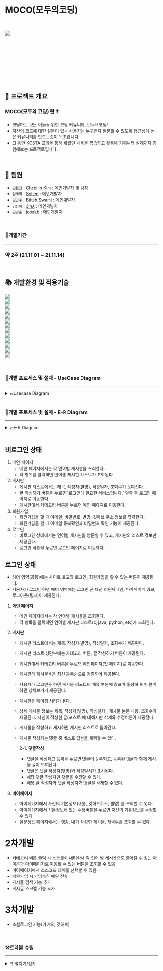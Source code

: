 # MOCO(모두의코딩)
<br>
<p align="center"><img src="https://user-images.githubusercontent.com/57327375/141688079-995a0c2f-1713-46bc-9f58-86900a9d1957.png" align="left"></p> <br>


<br>
<br>
<br>
<br>
<br>
<br>
<br>
<br>
<br>

## 🚀 프로젝트 개요
### MOCO(모두의 코딩) 란 ❓
- 코딩하는 모든 이들을 위한 코딩 커뮤니티, 모두의코딩!
- 자신의 코드에 대한 질문이 있는 사용자는 누구든지 질문할 수 있도록 접근성이 높은 커뮤니티를 만드는것이 목표입니다.
- 그 동안 KOSTA 교육을 통해 배웠던 내용을 복습하고 활용해 기획부터 설계까지 경험해보는 프로젝트입니다.

<br>

## :busts_in_silhouette: 팀원
-   `김철진` : [Cheoljin Kim](https://github.com/cheoljin408) : 메인개발자 및 팀장<br>
-   `임세희` : [Sehee](https://github.com/Liiims) : 메인개발자
-   `김민주` : [Bittah Swami](https://github.com/6democratickim9) : 메인개발자
-   `김진아` : [JinA](https://github.com/JinA-Kim-hub) : 메인개발자
-   `김병준` : [joonkb](https://github.com/Joonkb) : 메인개발자


<br>


### 📆개발기간

---

### 약 2주 (21.11.01 ~ 21.11.14)

<br>




## 📚 개발환경 및 적용기술 
<img src="https://img.shields.io/badge/java-v1.8-007396?logo=java"><br>
<img src="https://img.shields.io/badge/Apache Tomcat-v8.5-F8DC75?logo=Apache Tomcat"><br>
<img src="https://img.shields.io/badge/javascript-ES6+-F7DF1E?logo=javascript"><br>
<img src="https://img.shields.io/badge/git-v2.32.2-F05032?logo=git"><br>
<img src="https://img.shields.io/badge/Oracle-v11-F80000?logo=Oracle"><br>
<img src="https://img.shields.io/badge/HTML5-v5-E34F26?logo=HTML5"><br>
<img src="https://img.shields.io/badge/CSS3-v3-1572B6?logo=CSS3"><br>
<img src="https://img.shields.io/badge/Bootstrap-v4-7952B3?logo=Bootstrap"><br>
<img src="https://img.shields.io/badge/Eclipse IDE-v4-2C2255?logo=Eclipse IDE"><br>
<img src="http://img.shields.io/badge/-git-black?&logo=git"><br>
<img src="http://img.shields.io/badge/-github-black?&logo=github"><br>
<img src="http://img.shields.io/badge/-Sourcetree-blue?&logo=sourcetree"><br>
<img src="http://img.shields.io/badge/-notion-black?&logo=notion"><br>

<br>

### 📐개발 프로세스 및 설계 - UseCase Diagram
---
<details>
<summary>💶Usecase Diagram</summary>
<div markdown="1">

 ## 초기 계획 (UseCase Diagram)
 
![UseCaseDiagram1](https://user-images.githubusercontent.com/57327375/141687710-4e8e42e3-5abe-4bcd-b1d6-a2d49ba6c29a.png)
 
 <br>
 
 ## 2차 개발 (UseCase Diagram)
 
 ![UseCaseDiagram2](https://user-images.githubusercontent.com/57327375/141688003-613f820b-979d-4dc2-961a-a34ae99f86da.png)

</div>
</details>

<br>

### 📐개발 프로세스 및 설계 - E-R Diagram
---
<details>
<summary>💶E-R Diagram</summary>
<div markdown="1">

 ## 초기 계획 (E-R Diagram)
 
!![image](https://user-images.githubusercontent.com/57327375/142150990-2b1034a9-7770-43d5-b9ea-ce071d4bfba1.png)
 
 <br>
 
 ## 2차 개발 (E-R Diagram)
 
 !![image](https://user-images.githubusercontent.com/57327375/142151044-c4a4d081-415b-4805-bc42-94ce36e6270a.png)

</div>
</details>

<br>


 ## 비로그인 상태

1. 메인 페이지
   - 메인 페이지에서는 각 언어별 게시판을 조회한다.
   - 각 항목을 클릭하면 언어별 게시판 리스트가 조회된다.
2. 게시판
   - 게시판 리스트에서는 제목, 작성자(별명), 작성일자, 조회수가 보여진다.
   - 글 작성하기 버튼을 누르면 '로그인이 필요한 서비스입니다.' 알람 후 로그인 페이지로 이동한다.
   - 게시판에서 카테고리 버튼을 누르면 메인 페이지로 이동한다.
3. 회원가입
   - 회원가입을 할 때 이메일, 비밀번호, 별명, 깃허브 주소 정보를 입력한다.
   - 회원가입을 할 때 이메일 중복확인과 비밀번호 확인 기능이 제공된다.
4. 로그인
   - 비로그인 상태에서는 언어별 게시판을 방문할 수 있고, 게시판의 리스트 정보만 제공된다.
   - 로그인 버튼을 누르면 로그인 페이지로 이동한다.

## 로그인 상태

- 헤더 영역(공통)에는 사이트 로고와 로그인, 회원가입을 할 수 있는 버튼이 제공된다.
- 사용자가 로그인 하면 헤더 영역에는 로그인 폼 대신 회원닉네임, 마이페이지 링크, 로그아웃(링크)이 제공된다.

1. **메인 페이지**

   - 메인 페이지에서는 각 언어별 게시물을 조회한다.
   - 각 항목을 클릭하면 언어별 게시판 리스트(c, java, python, etc)가 조회된다.

2. **게시판**

   - 게시판 리스트에서는 제목, 작성자(별명), 작성일자, 조회수가 제공된다.

   - 게시판 리스트 상단부에는 카테고리 버튼, 글 작성하기 버튼이 제공된다.

   - 게시판에서 카테고리 버튼을 누르면 메인페이지(첫 페이지)로 이동한다.

   - 게시판의 게시물들은 최신 등록순으로 정렬되어 제공된다.

   - 사용자가 로그인을 하면 게시물 리스트의 제목 부분에 링크가 활성화 되어 클릭하면 상세보기가 제공된다.

   - 게시판은 페이징 처리가 된다.

   - 상세 게시물 정보는 제목, 작성자(별명), 작성일자 , 게시물 본문 내용, 조회수가 제공된다. 자신이 작성한 글(포스트)에 대해서만 삭제와 수정버튼이 제공된다.

   - 게시물을 작성하고 게시하면 게시판 리스트로 돌아간다.

   - 게시물 작성자는 댓글 중 베스트 답변을 채택할 수 있다.

     2-1.  **댓글작성**

     - 댓글을 작성하고 등록을 누르면 댓글이 등록되고, 등록된 댓글과 함께 게시물 글이 보여진다.
     - 댓글은 댓글 작성자(별명)와 작성일시가 표시된다.
     - 해당 댓글 작성자만 댓글을 수정할 수 있다.
     - 해당 글 작성자와 댓글 작성자가 댓글을 삭제할 수 있다.

3. **마이페이지**

   - 마이페이지에서 자신의 기본정보(이름, 깃허브주소, 별명) 를 조회할 수 있다.
   - 마이페이지에서 기본정보에 있는 수정버튼을 누르면 자신의 기본정보를 수정할 수 있다.
   - 질문정보 페이지에서는 랭킹, 내가 작성한 게시물, 채택수를 조회할 수 있다.

# 2차개발

- 카테고리 버튼 클릭 시 스크롤이 내려와서 각 언어 별 게시판으로 들어갈 수 있는 아이콘과 마이페이지로 이동할 수 있는 버튼을 조회할 수 있음
- 마이페이지에서 소스코드 테마를 선택할 수 있음
- 회원가입 시 가입축하 메일 전송
- 게시물 검색 기능 추가
- 게시글 스크랩 기능 추가

# 3차개발

- 소셜로그인 기능(카카오, 깃허브)



<br>

### ⚒️트러블 슈팅
---

<details>
<summary>표 펼치기/접기</summary>
<div markdown="1">
 <br>

| 이슈 내용                                                    | 해결 방안                                                    |
| :----------------------------------------------------------- | :----------------------------------------------------------- |
|팀원 한 분이 정상적으로 push와 merge를 마친 원격저장소에서 (develop) pull을 받았으나 프로젝트내에 에러가 발생함 | 팀원 한 분이 push를 할 때 파일명을 변경하여 push와 merge를 하였고 원격에는 정상적으로 반영이 되었으나 팀원들이 pull을 할 때 로컬에서 파일변경이 반영되지 않았다. 해결방안으로 팀원들이 원격에서 파일을 내려 받고 문제가 되는 파일을 삭제하였다.|
| 게시물 조회를 위한 BoardDAO 메소드 `getSearchPostList()`에서 sql 문장에 포함된(?) 에 field가 set이 안되어 `NullPointerException` 발생 | pstmt.setString(2, field) 로 set 해주지 않고 sql 문장에 field를 직접 넣어줌. 이유는 아직 알 수 없음 (추후 해결 예정)| 
 | SQL 쿼리 문제,  마이페이지에 있는 유저 게시물 조회 중, 같은 게시물이 언어별로 게시물 조회가 되었음| 사용하지 않는 테이블을 참조하거나 사용되지 않는 서브쿼리 사용이 원인이었음 따라서 불필요한 서브쿼리와 테이블 참조부분을 삭제하여 쿼리문을 수정하였음|
 |`게시물 조회` 시 검색 건수에는 문제가 없지만 검색 결과 일부가 보이지 않는 현상 발생| 게시물 조회를 위한 sql문장 중 rnum 이 순서대로 적용되어 있지 않아 페이징 처리가 안된 문제였음. 필요한 where 조건들을 `row_number() over(order by v.post_regdate desc) as rnum` 이 실행되기 전에 넣어줘야 rnum 이 잘  적용되어 나옴! |
|댓글의 내용을 수정 할 경우 가장 상위에 있는 댓글의 입력폼이 변하여 해당 댓글을 수정 할 수 없는 문제가 발생하게됨, 다시 말하면 여러개의 댓글 중 수정하기 버튼을 누를경우 가장 상위에 있는 버튼의 입력폼이 수정할 수 있도록 변하게됨|<c:forEachitems="${requestScope.commentList}" var="comment"> JSTL 반목문을 수행하고 그 사이에서 태그들이 형성이 되기 때문이다. 따라서 그 사이의 태그들의 `id값`이 반복문을 돌더라고 하나의 값인 경우 맨 위에 있는 id 값만을 인식하지 못하는것이다. 따라서 댓글의 넘버를 통해서 id값을 분류하였고 이를 잘 활용함|
 |자기가 쓴 게시물에서 댓글을 달고 해당 댓글을 삭제하는 경우 해당 게시글이 삭제되는 경우가 발생됨 다른 게시물에서는 이런상황이 발생하지 않음 |  해당 이슈는 id 값이 중복되어 정의 되어있었음 (board/post-detail.jsp, comment.list.jsp)   → 비교적 구조가 간단한 board/post-detail.jsp 파일에서 id="deleteForm" → deletePostForm 으로 id 값을 변경해주었고 결과적으로 정상적으로 잘 동작함|
